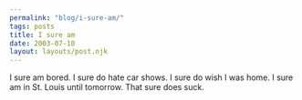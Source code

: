 ```yaml
---
permalink: "blog/i-sure-am/"
tags: posts
title: I sure am
date: 2003-07-10
layout: layouts/post.njk
---
```


I sure am bored. I sure do hate car shows. I sure do wish I was home. I sure am in St. Louis until tomorrow. That sure does suck.